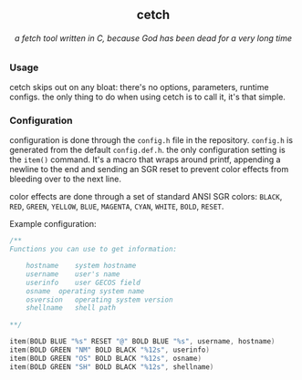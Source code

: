 <h2 align="center">cetch</h2>
<h6 align="center">a fetch tool written in C, because God has been dead for
a very long time</h6>

### Usage

cetch skips out on any bloat: there's no options, parameters, runtime
configs. the only thing to do when using cetch is to call it, it's that
simple.

### Configuration

configuration is done through the `config.h` file in the repository.
`config.h` is generated from the default `config.def.h`. the
only configuration setting is the `item()` command. It's a macro that wraps
around printf, appending a newline to the end and sending an SGR reset to
prevent color effects from bleeding over to the next line.

color effects are done through a set of standard ANSI SGR colors:
`BLACK`, `RED`, `GREEN`, `YELLOW`, `BLUE`, `MAGENTA`, `CYAN`, `WHITE`,
`BOLD`, `RESET`.

Example configuration:
```C
/**
Functions you can use to get information:

    hostname	system hostname
    username	user's name
    userinfo    user GECOS field
    osname	operating system name
    osversion	operating system version
    shellname	shell path
    
**/

item(BOLD BLUE "%s" RESET "@" BOLD BLUE "%s", username, hostname)
item(BOLD GREEN "NM" BOLD BLACK "%12s", userinfo)
item(BOLD GREEN "OS" BOLD BLACK "%12s", osname)
item(BOLD GREEN "SH" BOLD BLACK "%12s", shellname)
```